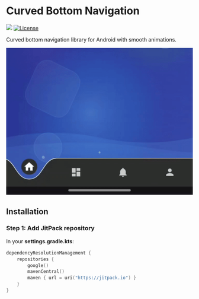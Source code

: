 # Curved Bottom Navigation

[![](https://jitpack.io/v/Hamza-Bula/curved-bottom-navigation.svg)](https://jitpack.io/#Hamza-Bula/curved-bottom-navigation)
[![License](https://img.shields.io/badge/License-Apache%202.0-blue.svg)](https://opensource.org/licenses/Apache-2.0)

Curved bottom navigation library for Android with smooth animations.

![Demo](art/demo.gif)

## Installation

### Step 1: Add JitPack repository

In your **settings.gradle.kts**:
```kotlin
dependencyResolutionManagement {
    repositories {
        google()
        mavenCentral()
        maven { url = uri("https://jitpack.io") }
    }
}
